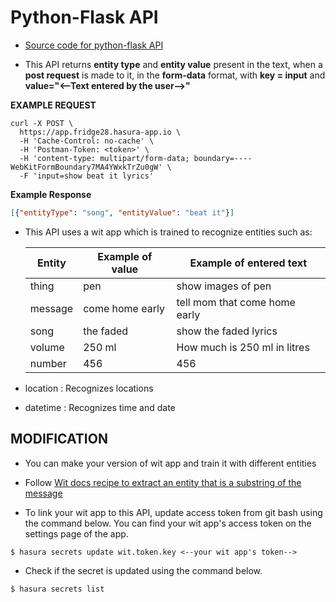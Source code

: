 # Python-Flask API

* [Source code for python-flask API](https://github.com/AsmaMubeen/HPDF-T83PF1/tree/master/microservices/app)

* This API returns **entity type** and **entity value** present in the text, when a **post request** is made to it, in the **form-data** format, 
   with **key = input** and **value="<--Text entered by the user-->"**

**EXAMPLE REQUEST**


```
curl -X POST \
  https://app.fridge28.hasura-app.io \
  -H 'Cache-Control: no-cache' \
  -H 'Postman-Token: <token>' \
  -H 'content-type: multipart/form-data; boundary=----WebKitFormBoundary7MA4YWxkTrZu0gW' \
  -F 'input=show beat it lyrics'

```
**Example Response**

```json
[{"entityType": "song", "entityValue": "beat it"}]

```

* This API uses a wit app which is trained to recognize entities such as:
  
  Entity        | Example of value            |  Example of entered text
  ------------- | -------------               |  --------------
  thing         | pen                         |  show images of pen
  message       | come home early  |    tell mom that come home early
  song          | the faded        |  show the faded lyrics
  volume        |  250 ml          |   How much is 250 ml in litres
  number         | 456              |   456


* location : Recognizes locations
* datetime : Recognizes time and date




## MODIFICATION

* You can make your version of wit app and train it with different entities
        
* Follow [Wit docs recipe to extract an entity that is a substring of the message](https://wit.ai/docs/recipes#extract-an-entity-that-is-a-substring-of-the-message)

* To link your wit app to this API, update access token from git bash using the command below. You can find your wit app's access token on the settings page of the app.
```
$ hasura secrets update wit.token.key <--your wit app's token-->

```

* Check if the secret is updated using the command below.
```
$ hasura secrets list

```



